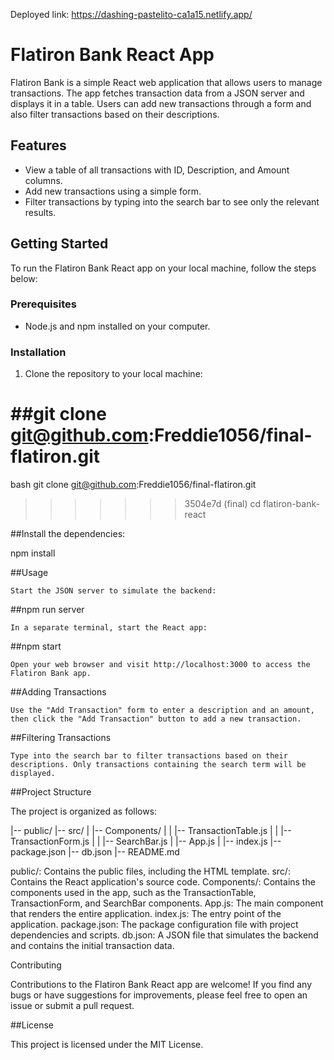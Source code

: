 
Deployed link:  https://dashing-pastelito-ca1a15.netlify.app/

# Flatiron Bank React App


Flatiron Bank is a simple React web application that allows users to manage transactions. The app fetches transaction data from a JSON server and displays it in a table. Users can add new transactions through a form and also filter transactions based on their descriptions.

## Features

- View a table of all transactions with ID, Description, and Amount columns.
- Add new transactions using a simple form.
- Filter transactions by typing into the search bar to see only the relevant results.

## Getting Started

To run the Flatiron Bank React app on your local machine, follow the steps below:

### Prerequisites

- Node.js and npm installed on your computer.

### Installation

1. Clone the repository to your local machine:

##git clone git@github.com:Freddie1056/final-flatiron.git
=======
bash
git clone git@github.com:Freddie1056/final-flatiron.git
>>>>>>> 3504e7d (final)
cd flatiron-bank-react

##Install the dependencies:

npm install

##Usage

    Start the JSON server to simulate the backend:

##npm run server

    In a separate terminal, start the React app:

##npm start

    Open your web browser and visit http://localhost:3000 to access the Flatiron Bank app.

##Adding Transactions

    Use the "Add Transaction" form to enter a description and an amount, then click the "Add Transaction" button to add a new transaction.

##Filtering Transactions

    Type into the search bar to filter transactions based on their descriptions. Only transactions containing the search term will be displayed.

##Project Structure

The project is organized as follows:

|-- public/
|-- src/
|   |-- Components/
|   |   |-- TransactionTable.js
|   |   |-- TransactionForm.js
|   |   |-- SearchBar.js
|   |-- App.js
|   |-- index.js
|-- package.json
|-- db.json
|-- README.md

public/: Contains the public files, including the HTML template.
src/: Contains the React application's source code.
        Components/: Contains the components used in the app, such as the TransactionTable, TransactionForm, and SearchBar components.
        App.js: The main component that renders the entire application.
        index.js: The entry point of the application.
    package.json: The package configuration file with project dependencies and scripts.
    db.json: A JSON file that simulates the backend and contains the initial transaction data.

Contributing

Contributions to the Flatiron Bank React app are welcome! If you find any bugs or have suggestions for improvements, please feel free to open an issue or submit a pull request.

##License

This project is licensed under the MIT License.
